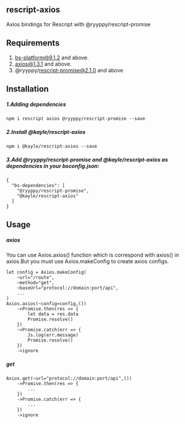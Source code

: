 rescript-axios
---------------

Axios bindings for Rescript with @ryyppy/rescript-promise

Requirements
---------------

1. bs-platform@9.1.2 and above.
2. axios@1.3.1 and above.
3. @ryyppy/rescript-promise@2.1.0 and above

Installation
---------------
##### 1.Adding dependencies
```
npm i rescript axios @ryyppy/rescript-promise --save
```
##### 2.Install @kayle/rescript-axios
```
npm i @kayle/rescript-axios --save
```
##### 3.Add @ryyppy/rescript-promise and @kayle/rescript-axios as dependencies in your bsconfig.json:


```
{
  "bs-dependencies": [
    "@ryyppy/rescript-promise",
    "@kayle/rescript-axios"
  ]
}
```

Usage
------------
##### axios
You can use Axios.axios() function which is correspond with axios() in axios.But you must use Axios.makeConfig to create axios configs.
```
let config = Axios.makeConfig(
    ~url="/route",
    ~method="get",
    ~baseUrl="protocol://domain:port/api",
    ...
)
Axios.axios(~config=config,())
    ->Promise.then(res => {
        let data = res.data
        Promise.resolve()
    })
    ->Promise.catch(err => {
        Js.log(err.message)
        Promise.resolve()
    })
    ->ignore
```

##### get

```
Axios.get(~url="protocol://domain:port/api",())
    ->Promise.then(res => {
        ...
    })
    ->Promise.catch(err => {
        ...
    })
    ->ignore
```
